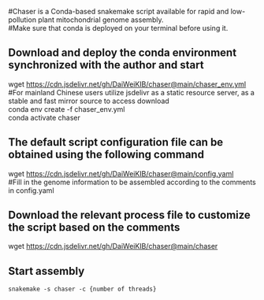 #Chaser is a Conda-based snakemake script available for rapid and low-pollution plant mitochondrial genome assembly.  
#Make sure that conda is deployed on your terminal before using it.  

## Download and deploy the conda environment synchronized with the author and start  
wget https://cdn.jsdelivr.net/gh/DaiWeiKIB/chaser@main/chaser_env.yml    #For mainland Chinese users utilize jsdelivr as a static resource server, as a stable and fast mirror source to access download  
conda env create -f chaser_env.yml  
conda activate chaser  

## The default script configuration file can be obtained using the following command  
wget https://cdn.jsdelivr.net/gh/DaiWeiKIB/chaser@main/config.yaml  
#Fill in the genome information to be assembled according to the comments in config.yaml  

## Download the relevant process file to customize the script based on the comments  
wget https://cdn.jsdelivr.net/gh/DaiWeiKIB/chaser@main/chaser

## Start assembly  

    snakemake -s chaser -c {number of threads}


